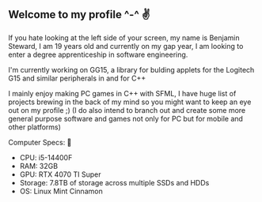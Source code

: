 ## Welcome to my profile ^-^ ✌

If you hate looking at the left side of your screen, my name is Benjamin Steward, I am 19 years old and currently on my gap year, I am looking to enter a degree apprenticeship in software engineering. 

I'm currently working on GG15, a library for bulding applets for the Logitech G15 and similar peripherals in and for C++

I mainly enjoy making PC games in C++ with SFML, I have huge list of projects brewing in the back of my mind so you might want to keep an eye out on my profile ;)
(I do also intend to branch out and create some more general purpose software and games not only for PC but for mobile and other platforms)

Computer Specs: 💪
+ CPU: i5-14400F
+ RAM: 32GB 
+ GPU: RTX 4070 TI Super
+ Storage: 7.8TB of storage across multiple SSDs and HDDs
+ OS: Linux Mint Cinnamon
